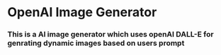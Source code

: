# OpenAI Image Generator

### This is a AI image generator which uses openAI DALL-E for genrating dynamic images based on users prompt
